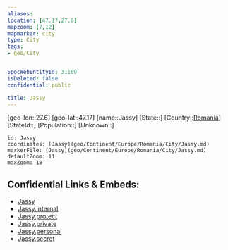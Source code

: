 ```yaml
---
aliases: 
location: [47.17,27.6]
mapzoom: [7,12] 
mapmarker: city 
type: City
tags:
- geo/City


SpocWebEntityId: 31169
isDeleted: false
confidential: public

title: Jassy
---
```

[geo-lon::27.6]
[geo-lat::47.17]
[name::Jassy]
[State::]
[Country::[Romania](geo/Continent/Europe/Romania.md)]
[StateId::]
[Population::]
[Unknown::]


```leaflet
id: Jassy
coordinates: [Jassy](geo/Continent/Europe/Romania/City/Jassy.md)
markerFile: [Jassy](geo/Continent/Europe/Romania/City/Jassy.md)
defaultZoom: 11 
maxZoom: 18
```


## Confidential Links & Embeds: 
- [Jassy](../../../../../../_public/geo/Continent/Europe/Romania/City/Jassy.md) 
- [Jassy.internal](../../../../../../_internal/geo/Continent/Europe/Romania/City/Jassy.internal.md) 
- [Jassy.protect](../../../../../../_protect/geo/Continent/Europe/Romania/City/Jassy.protect.md) 
- [Jassy.private](../../../../../../_private/geo/Continent/Europe/Romania/City/Jassy.private.md) 
- [Jassy.personal](../../../../../../_personal/geo/Continent/Europe/Romania/City/Jassy.personal.md) 
- [Jassy.secret](../../../../../../_secret/geo/Continent/Europe/Romania/City/Jassy.secret.md) 
